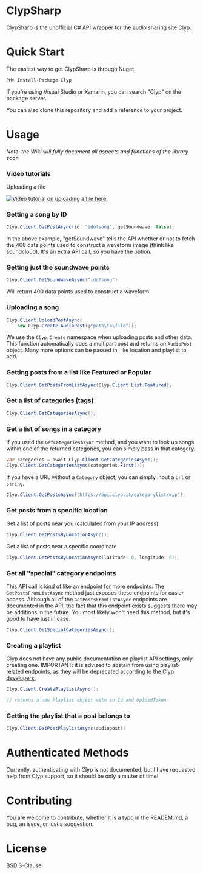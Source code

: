 ClypSharp
======

ClypSharp is the unofficial C# API wrapper for the audio sharing site [Clyp](https://clyp.it/).  

Quick Start
======

The easiest way to get ClypSharp is through Nuget.

```ps
PM> Install-Package Clyp

```

If you're using Visual Studio or Xamarin, you can search "Clyp" on the package server.

You can also clone this repository and add a reference to your project.

Usage
======
*Note: the Wiki will fully document all aspects and functions of the library soon*


### Video tutorials

Uploading a file

[![Video tutorial on uploading a file here.](https://img.youtube.com/vi/qrJDKh19T5s/0.jpg)](https://www.youtube.com/watch?v=qrJDKh19T5s)

### Getting a song by ID

 ```cs
Clyp.Client.GetPostAsync(id: "idofsong", getSoundwave: false);
```

In the above example, "getSoundwave" tells the API whether or not to fetch the 400 data points used to construct a waveform image (think like soundcloud).  It's an extra API call,
so you have the option.

### Getting just the soundwave points

```cs
Clyp.Client.GetSoundwaveAsync("idofsong")
```

Will return 400 data points used to construct a waveform.

### Uploading a song

```cs
Clyp.Client.UploadPostAsync(
    new Clyp.Create.AudioPost(@"path\to\file"));
```

We use the `Clyp.Create` namespace when uploading posts and other data.  This function automatically does a multipart post and returns an `AudioPost` object.  Many more options
can be passed in, like location and playlist to add.

### Getting posts from a list like Featured or Popular

```cs
Clyp.Client.GetPostsFromListAsync(Clyp.Client.List.Featured);
```

### Get a list of categories (tags)

```cs
Clyp.Client.GetCategoriesAsync();
```

### Get a list of songs in a category

If you used the `GetCategoriesAsync` method, and you want to look up songs within one of the returned categories, you can simply pass in that category.

```cs
var categories = await Clyp.Client.GetCategoriesAsync();
Clyp.Client.GetCategoriesAsync(categories.First());
```

If you have a URL without a `Category` object, you can simply input a `Url` or `string`.

```cs
Clyp.Client.GetPostsAsync("https://api.clyp.it/categorylist/wip");
```

### Get posts from a specific location

Get a list of posts near you (calculated from your IP address)

```cs
Clyp.Client.GetPostsByLocationAsync();
```

Get a list of posts near a specific coordinate

```cs
Clyp.Client.GetPostsByLocationAsync(latitude: 0, longitude: 0);
```

### Get all "special" category endpoints

This API call is kind of like an endpoint for more endpoints.  The `GetPostsFromListAsync` method just exposes these endpoints for easier access.
Although all of the `GetPostsFromListAsync` endpoints are documented in the API, the fact that this endpoint exists suggests there may be additions in the future.
You most likely won't need this method, but it's good to have just in case.

```cs
Clyp.Client.GetSpecialCategoriesAsync();
```

### Creating a playlist

Clyp does not have any public documentation on playlist API settings, only creating one.  IMPORTANT: it is advised
to abstain from using playlist-related endpoints, as they will be deprecated [according to the Clyp developers.](https://www.reddit.com/r/clyp/comments/4uy6x7/help_me_understand_playlists/d695gcz)

```cs
Clyp.Client.CreatePlaylistAsync();

// returns a new Playlist object with an Id and UploadToken
```

### Getting the playlist that a post belongs to

```cs
Clyp.Client.GetPostPlaylistAsync(audiopost);
```


Authenticated Methods
======

Currently, authenticating with Clyp is not documented, but I have requested help from Clyp support, so it should be only a matter of time!

Contributing
======

You are welcome to contribute, whether it is a typo in the READEM.md, a bug, an issue, or just a suggestion.

License
======

BSD 3-Clause